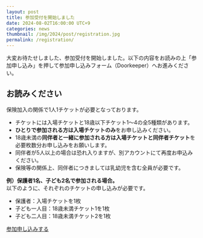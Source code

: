 ```yaml
---
layout: post
title: 参加受付を開始しました
date: 2024-08-02T16:00:00 UTC+9
categories: news
thumbnail: /img/2024/post/registration.jpg
permalink: /registration/
---
```

大変お待たせしました、参加受付を開始しました。以下の内容をお読みの上「参加申し込み」を押して参加申し込みフォーム（Doorkeeper）へお進みください。

## お読みください
保険加入の関係で1人1チケットが必要となっております。

- チケットには入場チケットと18歳以下チケット1～4の全5種類があります。
- **ひとりで参加される方は入場チケットのみ**をお申し込みください。
- 18歳未満の**同伴者と一緒に参加される方は入場チケットと同伴者チケット**を必要枚数分お申し込みをお願いします。
- 同伴者が5人以上の場合は恐れ入りますが、別アカウントにて再度お申込みください。
- 保険等の関係上、同伴者につきましては乳幼児を含む全員が必要です。

**例）保護者1名、子ども2名で参加される場合。**  
以下のように、それぞれのチケットの申し込みが必要です。
- 保護者：入場チケットを1枚
- 子ども一人目：18歳未満チケット1を1枚
- 子ども二人目：18歳未満チケット2を1枚

<div class='entry'>
    <a href="{{ site.registration }}" class="button" rel="noopener" target="_blank">参加申し込みする</a>
</div>
